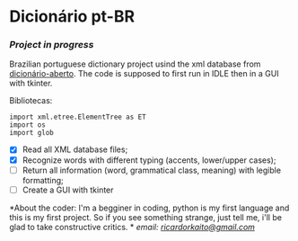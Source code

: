 # Dicionário pt-BR
### *Project in progress*

Brazilian portuguese dictionary project usind the xml database from [dicionário-aberto](https://dicionario-aberto.net/).
The code is supposed to first run in IDLE then in a GUI with tkinter.

Bibliotecas:
```
import xml.etree.ElementTree as ET
import os
import glob
``` 
- [x] Read all XML database files;
- [x] Recognize words with different typing (accents, lower/upper cases);
- [ ] Return all information (word, grammatical class, meaning) with legible formatting;
- [ ] Create a GUI with tkinter

*About the coder:
I'm a begginer in coding, python is my first language and this is my first project. So if you see something strange, just tell me, i'll be glad to take constructive critics. *
*email: ricardorkaito@gmail.com*
